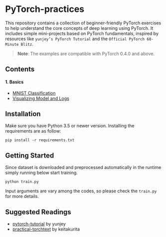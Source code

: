 
# PyTorch-practices
This repository contains a collection of beginner-friendly PyTorch exercises to help understand the core concepts of deep learning using PyTorch. It includes simple mini-projects based on PyTorch fundamentals, inspired by resources like `yunjey’s PyTorch Tutorial`
 and the `Official PyTorch 60-Minute Blitz`.

> **Note**: The examples are compatible with PyTorch 0.4.0 and above.

## Contents
#### 1. Basics
- [MNIST Classification](codes/mnist)
- [Visualizing Model and Logs](codes/visualizing_model_&_logs)

## Installation
Make sure you have Python 3.5 or newer version. Installing the requirements are as follow:

```shell
pip install -r requirements.txt
```

## Getting Started
Since dataset is downloaded and preprocessed automatically in the runtime simply running below start training.
```shell
python train.py
```
Input arguments are vary among the codes, so please check the `train.py` for more details.


## Suggested Readings
- [pytorch-tutorial](https://github.com/yunjey/pytorch-tutorial) by yunjey
- [practical-torchtext](https://github.com/keitakurita/practical-torchtext) by keitakurita
